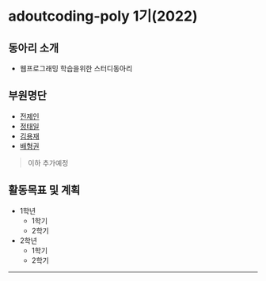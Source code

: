 # adoutcoding-poly 1기(2022)

## 동아리 소개
* 웹프로그래밍 학습을위한 스터디동아리

## 부원명단
* [전제인](https://github.com/realCCC, "전제인")
* [정태일](https://github.com/taeiljung, "정태일")
* [김용재](https://github.com/bernadette1008, "김용재")
* [배형권](https://github.com/smcmfmf, "배형권")
>이하 추가예정

## 활동목표 및 계획
* 1학년
	* 1학기
	* 2학기 
* 2학년
	* 1학기
	* 2학기

***